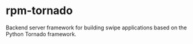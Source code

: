 rpm-tornado
===========

Backend server framework for building swipe applications based on the Python Tornado framework.
